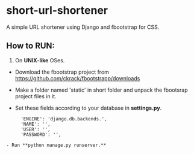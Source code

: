 short-url-shortener
===================

A simple URL shortener using Django and fbootstrap for CSS.


How to RUN:
-----------
 1. On **UNIX-like** OSes.
  - Download the fbootstrap project from https://github.com/ckrack/fbootstrapp/downloads
    
   - Make a folder named 'static' in short folder and unpack the fbootsrap project files in it.

    
   - Set these fields according to your database in **settings.py**.

           'ENGINE': 'django.db.backends.',
           'NAME': '',
           'USER': '',
           'PASSWORD': '',

    - Run **python manage.py runserver.**